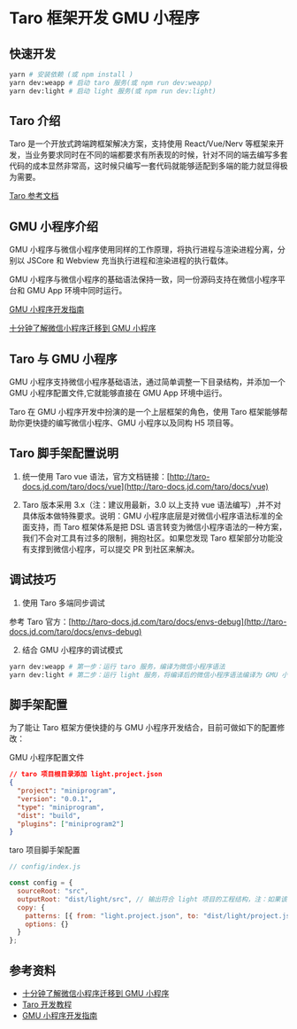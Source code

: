 # Taro 框架开发 GMU 小程序

## 快速开发

```bash
yarn # 安装依赖 (或 npm install )
yarn dev:weapp # 启动 taro 服务(或 npm run dev:weapp)
yarn dev:light # 启动 light 服务(或 npm run dev:light)
```

## Taro 介绍

Taro 是一个开放式跨端跨框架解决方案，支持使用 React/Vue/Nerv 等框架来开发，当业务要求同时在不同的端都要求有所表现的时候，针对不同的端去编写多套代码的成本显然非常高，这时候只编写一套代码就能够适配到多端的能力就显得极为需要。

[Taro 参考文档](http://taro-docs.jd.com/taro/docs/README)

## GMU 小程序介绍

GMU 小程序与微信小程序使用同样的工作原理，将执行进程与渲染进程分离，分别以 JSCore 和 Webview 充当执行进程和渲染进程的执行载体。

GMU 小程序与微信小程序的基础语法保持一致，同一份源码支持在微信小程序平台和 GMU App 环境中同时运行。

[GMU 小程序开发指南](https://iknow.hs.net/site/jiguang/docView/home/25?docType=lib)

[十分钟了解微信小程序迁移到 GMU 小程序](https://www.dongbizhen.com/posts/54465/)

## Taro 与 GMU 小程序

GMU 小程序支持微信小程序基础语法，通过简单调整一下目录结构，并添加一个 GMU 小程序配置文件,它就能够直接在 GMU App 环境中运行。

Taro 在 GMU 小程序开发中扮演的是一个上层框架的角色，使用 Taro 框架能够帮助你更快捷的编写微信小程序、GMU 小程序以及同构 H5 项目等。

## Taro 脚手架配置说明

1. 统一使用 Taro vue 语法，官方文档链接：[http://taro-docs.jd.com/taro/docs/vue](http://taro-docs.jd.com/taro/docs/vue)

2. Taro 版本采用 3.x（注：建议用最新，3.0 以上支持 vue 语法编写）,并不对具体版本做特殊要求。说明：GMU 小程序底层是对微信小程序语法标准的全面支持，而 Taro 框架体系是把 DSL 语言转变为微信小程序语法的一种方案，我们不会对工具有过多的限制，拥抱社区。如果您发现 Taro 框架部分功能没有支撑到微信小程序，可以提交 PR 到社区来解决。

## 调试技巧

1. 使用 Taro 多端同步调试

参考 Taro 官方：[http://taro-docs.jd.com/taro/docs/envs-debug](http://taro-docs.jd.com/taro/docs/envs-debug)

2. 结合 GMU 小程序的调试模式

```bash
yarn dev:weapp # 第一步：运行 taro 服务，编译为微信小程序语法
yarn dev:light # 第二步：运行 light 服务，将编译后的微信小程序语法编译为 GMU 小程序
```

## 脚手架配置

为了能让 Taro 框架方便快捷的与 GMU 小程序开发结合，目前可做如下的配置修改：

GMU 小程序配置文件

```json
// taro 项目根目录添加 light.project.json
{
  "project": "miniprogram",
  "version": "0.0.1",
  "type": "miniprogram",
  "dist": "build",
  "plugins": ["miniprogram2"]
}
```

taro 项目脚手架配置

```javascript
// config/index.js

const config = {
  sourceRoot: "src",
  outputRoot: "dist/light/src", // 输出符合 light 项目的工程结构，注：如果该项目为多端同构项目，此处可以根据环境变量，做不同的输出结构配置
  copy: {
    patterns: [{ from: "light.project.json", to: "dist/light/project.json" }], // 复制 light 项目配置文件，到 light 工程
    options: {}
  }
};
```

## 参考资料

- [十分钟了解微信小程序迁移到 GMU 小程序](https://www.dongbizhen.com/posts/54465/)
- [Taro 开发教程](http://taro-docs.jd.com/taro/docs/vue)
- [GMU 小程序开发指南](https://iknow.hs.net/site/jiguang/docView/home/25?docType=lib)
